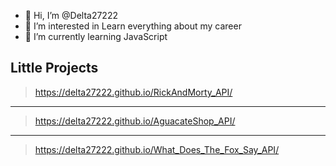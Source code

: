 - 👋 Hi, I’m @Delta27222
- 👀 I’m interested in Learn everything about my career 
- 🌱 I’m currently learning JavaScript

## Little Projects
> https://delta27222.github.io/RickAndMorty_API/
---
> https://delta27222.github.io/AguacateShop_API/
---
> https://delta27222.github.io/What_Does_The_Fox_Say_API/


<!---
Delta27222/Delta27222 is a ✨ special ✨ repository because its `README.md` (this file) appears on your GitHub profile.
You can click the Preview link to take a look at your changes.
--->
